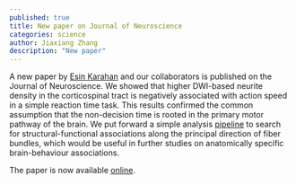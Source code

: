 ```yaml
---
published: true
title: New paper on Journal of Neuroscience
categories: science
author: Jiaxiang Zhang
description: "New paper"
---
```


A new paper by [Esin Karahan](/people/esin_karahan) and our collaborators is published on the Journal of Neuroscience. We showed that higher DWI-based neurite density in the corticospinal tract is negatively associated with action speed in a simple reaction time task. This results confirmed the common assumption that the non-decision time is rooted in the primary motor pathway of the brain. We put forward a simple analysis [pipeline](https://github.com/esinkarahan/ATA) to search for structural-functional associations along the principal direction of fiber bundles, which would be useful in further studies on anatomically specific brain-behaviour associations.

The paper is now available [online](http://www.jneurosci.org/content/early/2019/05/23/JNEUROSCI.2954-18.2019).

<figure  class="center">
	<a href="/images/photo/Karahanpaper.png"><img src="/images/photo/Karahanpaper.jpg" alt=""></a>
</figure>



